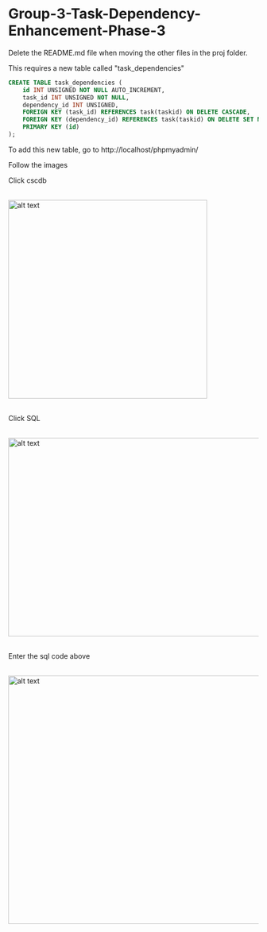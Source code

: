# Group-3-Task-Dependency-Enhancement-Phase-3

Delete the README.md file when moving the other files in the proj folder. 

This requires a new table called "task_dependencies"

```sql
CREATE TABLE task_dependencies (
    id INT UNSIGNED NOT NULL AUTO_INCREMENT,
    task_id INT UNSIGNED NOT NULL,
    dependency_id INT UNSIGNED,
    FOREIGN KEY (task_id) REFERENCES task(taskid) ON DELETE CASCADE,
    FOREIGN KEY (dependency_id) REFERENCES task(taskid) ON DELETE SET NULL,
    PRIMARY KEY (id)
);
```

To add this new table, go to http://localhost/phpmyadmin/

Follow the images

Click cscdb
<br>
<p><p>
<br>
<img src="https://cdn.discordapp.com/attachments/1028895750819692616/1101260952642519110/image.png" alt="alt text" width="400" height="400">
<br>
<p><p>
<br>
Click SQL
<br>
<p><p>
<br>
<img src="https://cdn.discordapp.com/attachments/1028895750819692616/1101261089464922112/image.png" alt="alt text" width="1000" height="400">
<br>
<p><p>
<br>
Enter the sql code above
<br>
<p><p>
<br>
<img src="https://cdn.discordapp.com/attachments/1028895750819692616/1101261278049222706/image.png" alt="alt text" width="1000" height="500">    
    
    
    
    
    
   


